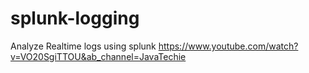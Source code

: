 # splunk-logging
Analyze Realtime logs using splunk
https://www.youtube.com/watch?v=VO20SgiTTOU&ab_channel=JavaTechie

